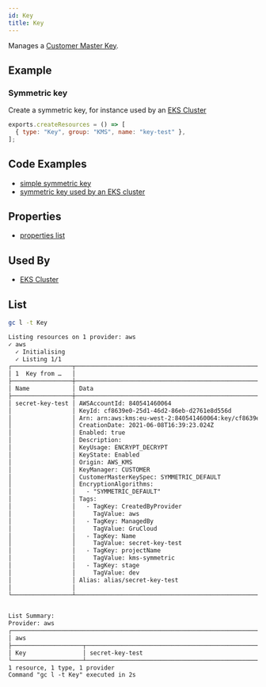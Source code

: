 ```yaml
---
id: Key
title: Key
---
```


Manages a [Customer Master Key](https://docs.aws.amazon.com/kms/latest/developerguide/concepts.html#master_keys).

## Example

### Symmetric key

Create a symmetric key, for instance used by an [EKS Cluster](../EKS/Cluster.md)

```js
exports.createResources = () => [
  { type: "Key", group: "KMS", name: "key-test" },
];
```

## Code Examples

- [simple symmetric key](https://github.com/grucloud/grucloud/blob/main/examples/aws/kms/symmetric/iac.js)
- [symmetric key used by an EKS cluster](https://github.com/grucloud/grucloud/blob/main/packages/modules/aws/kms/eks/iac.js)

## Properties

- [properties list](https://docs.aws.amazon.com/AWSJavaScriptSDK/latest/AWS/KMS.html#createKey-property)

## Used By

- [EKS Cluster](../EKS/Cluster.md)

## List

```sh
gc l -t Key
```

```txt
Listing resources on 1 provider: aws
✓ aws
  ✓ Initialising
  ✓ Listing 1/1
┌─────────────────┬───────────────────────────────────────────────────────────────────────────┐
│ 1  Key from …   │                                                                           │
├─────────────────┼────────────────────────────────────────────────────────────────────┬──────┤
│ Name            │ Data                                                               │ Our  │
├─────────────────┼────────────────────────────────────────────────────────────────────┼──────┤
│ secret-key-test │ AWSAccountId: 840541460064                                         │ Yes  │
│                 │ KeyId: cf8639e0-25d1-46d2-86eb-d2761e8d556d                        │      │
│                 │ Arn: arn:aws:kms:eu-west-2:840541460064:key/cf8639e0-25d1-46d2-86… │      │
│                 │ CreationDate: 2021-06-08T16:39:23.024Z                             │      │
│                 │ Enabled: true                                                      │      │
│                 │ Description:                                                       │      │
│                 │ KeyUsage: ENCRYPT_DECRYPT                                          │      │
│                 │ KeyState: Enabled                                                  │      │
│                 │ Origin: AWS_KMS                                                    │      │
│                 │ KeyManager: CUSTOMER                                               │      │
│                 │ CustomerMasterKeySpec: SYMMETRIC_DEFAULT                           │      │
│                 │ EncryptionAlgorithms:                                              │      │
│                 │   - "SYMMETRIC_DEFAULT"                                            │      │
│                 │ Tags:                                                              │      │
│                 │   - TagKey: CreatedByProvider                                      │      │
│                 │     TagValue: aws                                                  │      │
│                 │   - TagKey: ManagedBy                                              │      │
│                 │     TagValue: GruCloud                                             │      │
│                 │   - TagKey: Name                                                   │      │
│                 │     TagValue: secret-key-test                                      │      │
│                 │   - TagKey: projectName                                            │      │
│                 │     TagValue: kms-symmetric                                        │      │
│                 │   - TagKey: stage                                                  │      │
│                 │     TagValue: dev                                                  │      │
│                 │ Alias: alias/secret-key-test                                       │      │
│                 │                                                                    │      │
└─────────────────┴────────────────────────────────────────────────────────────────────┴──────┘


List Summary:
Provider: aws
┌────────────────────────────────────────────────────────────────────────────────────────────┐
│ aws                                                                                        │
├────────────────────┬───────────────────────────────────────────────────────────────────────┤
│ Key                │ secret-key-test                                                       │
└────────────────────┴───────────────────────────────────────────────────────────────────────┘
1 resource, 1 type, 1 provider
Command "gc l -t Key" executed in 2s
```

